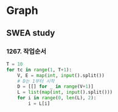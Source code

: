 # Graph

## SWEA study

### 1267. 작업순서

```python
T = 10
for tc in range(1, T+1):
    V, E = map(int, input().split())
    # D는 1부터 시작
    D = [[] for _ in range(V+1)]
    L = list(map(int, input().split()))
    for i in range(0, len(L), 2):
        i = L[i]
```

